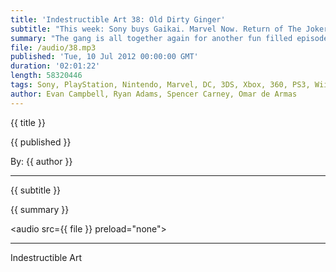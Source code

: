 ```yaml
---
title: 'Indestructible Art 38: Old Dirty Ginger'
subtitle: "This week: Sony buys Gaikai. Marvel Now. Return of The Joker. EU ruling on digital ownership. Kickstarter funded Cyber Force. Hope for Vita Borderlands 2. New team on Detective Comics. Pros and Cons to Playstation Plus, playing on easy, and much more."
summary: "The gang is all together again for another fun filled episode of Indestructible Art. This week Evan and Omar talk about Sony purchasing streaming game provider Gaikai. Seth Killian finds a new home at Sony Santa Monica. Gearbox's Randy Pitchford wants someone else to make a Borderlands 2 for PS Vita. An EU court rules that consumers have the right to resell their downloaded games. Notch's new game Scrolls enters paid beta. Ryan and Spencer talk about the return of the Joker. A new team for Detective Comics. Marvel Now might be Marvel's answer to the DC relaunch. 90's Cyber Force to return as a free series funded by Kickstarter. Ryan wonders is Playstation Plus is worth it. Omar asks the team for guidance on a gaming dilemma he's having. A couple idea's from listener Brad get discussed."
file: /audio/38.mp3
published: 'Tue, 10 Jul 2012 00:00:00 GMT'
duration: '02:01:22'
length: 58320446
tags: Sony, PlayStation, Nintendo, Marvel, DC, 3DS, Xbox, 360, PS3, Wii, PSN, XBLA, Video Games, Comics, Games, Indestructible Art, Gaikai, Marvel Now, Borderlands, Vita, Cyber Force, Seth Killian, Batman, The Joker
author: Evan Campbell, Ryan Adams, Spencer Carney, Omar de Armas
---
```


<p class='postTitle'>{{ title }}</p>
<p class='postPublished'>{{ published }}</p>
<p class='postAuthor'>By: {{ author }}</p>
<hr>
{{ subtitle }}  
  
{{ summary }}  

<audio src={{ file }} preload="none"></audio>

- - -
Indestructible Art
